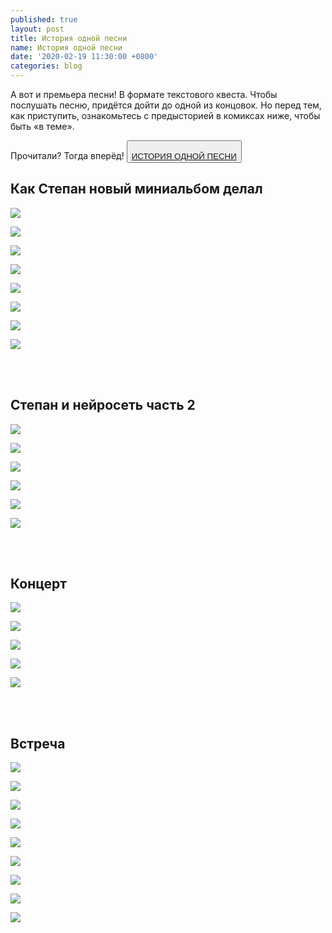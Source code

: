 ```yaml
---
published: true
layout: post
title: История одной песни
name: История одной песни
date: '2020-02-19 11:30:00 +0800'
categories: blog
---
```


А вот и премьера песни! В формате текстового квеста. Чтобы послушать песню, придётся дойти до одной из концовок. Но перед тем, как приступить, ознакомьтесь с предысторией в комиксах ниже, чтобы быть «в теме».

Прочитали? Тогда вперёд!
<button>  
[ИСТОРИЯ ОДНОЙ ПЕСНИ](https://gruppa.utkorose.ru/winter-quest/ "ИСТОРИЯ ОДНОЙ ПЕСНИ")
 </button>

## Как Степан новый миниальбом делал

![]({{site.baseurl}}/img/for-posts/oss/1-01.jpg)

![]({{site.baseurl}}/img/for-posts/oss/1-02.jpg)

![]({{site.baseurl}}/img/for-posts/oss/1-03.jpg)

![]({{site.baseurl}}/img/for-posts/oss/1-04.jpg)

![]({{site.baseurl}}/img/for-posts/oss/1-05.jpg)

![]({{site.baseurl}}/img/for-posts/oss/1-06.jpg)

![]({{site.baseurl}}/img/for-posts/oss/1-07.jpg)

![]({{site.baseurl}}/img/for-posts/oss/1-08.jpg)

<br><br>

## Степан и нейросеть часть 2

![]({{site.baseurl}}/img/for-posts/oss/2-01.jpg)

![]({{site.baseurl}}/img/for-posts/oss/2-02.jpg)

![]({{site.baseurl}}/img/for-posts/oss/2-03.jpg)

![]({{site.baseurl}}/img/for-posts/oss/2-04.jpg)

![]({{site.baseurl}}/img/for-posts/oss/2-05.jpg)

![]({{site.baseurl}}/img/for-posts/oss/2-06.jpg)

<br><br>

## Концерт

![]({{site.baseurl}}/img/for-posts/oss/3-01.jpg)

![]({{site.baseurl}}/img/for-posts/oss/3-02.jpg)

![]({{site.baseurl}}/img/for-posts/oss/3-03.jpg)

![]({{site.baseurl}}/img/for-posts/oss/3-04.jpg)

![]({{site.baseurl}}/img/for-posts/oss/3-05.jpg)

<br><br>

## Встреча

![]({{site.baseurl}}/img/for-posts/oss/4-01.png)

![]({{site.baseurl}}/img/for-posts/oss/4-02.png)

![]({{site.baseurl}}/img/for-posts/oss/4-03.png)

![]({{site.baseurl}}/img/for-posts/oss/4-04.png)

![]({{site.baseurl}}/img/for-posts/oss/4-05.png)

![]({{site.baseurl}}/img/for-posts/oss/4-06.png)

![]({{site.baseurl}}/img/for-posts/oss/4-07.png)

![]({{site.baseurl}}/img/for-posts/oss/4-08.png)

![]({{site.baseurl}}/img/for-posts/oss/4-09.png)

